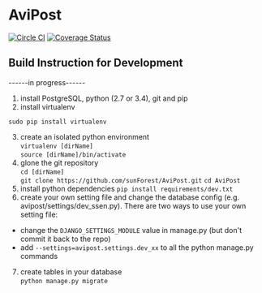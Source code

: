 # AviPost

[![Circle CI](https://img.shields.io/circleci/project/sunForest/AviPost.svg)](https://circleci.com/gh/sunForest/AviPost) [![Coverage Status](https://img.shields.io/coveralls/sunForest/AviPost/master.svg)](https://coveralls.io/r/sunForest/AviPost?branch=master)


## Build Instruction for Development
------in progress------

1. install PostgreSQL, python (2.7 or 3.4), git and pip 
2. install virtualenv  
  ```
  sudo pip install virtualenv
  ```
3. create an isolated python environment  
  `virtualenv [dirName]`   
  `source [dirName]/bin/activate`     
4. glone the git repository   
  `cd [dirName]`   
  `git clone https://github.com/sunForest/AviPost.git` 
  `cd AviPost`
5. install python dependencies
  `pip install requirements/dev.txt`  
6. create your own setting file and change the database config (e.g. avipost/settings/dev_ssen.py). There are two ways to use your own setting file:
  * change the `DJANGO_SETTINGS_MODULE` value in manage.py (but don't commit it back to the repo)
  * add `--settings=avipost.settings.dev_xx` to all the python manage.py commands
7. create tables in your database  
  `python manage.py migrate`

